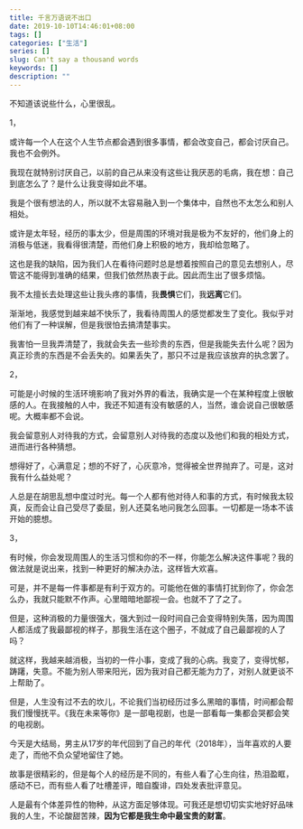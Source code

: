 ```yaml
---
title: 千言万语说不出口
date: 2019-10-10T14:46:01+08:00
tags: []
categories: ["生活"]
series: []
slug: Can't say a thousand words
keywords: []
description: ""
---
```


不知道该说些什么，心里很乱。

1，

或许每一个人在这个人生节点都会遇到很多事情，都会改变自己，都会讨厌自己。我也不会例外。

我现在就特别讨厌自己，以前的自己从来没有这些让我厌恶的毛病，我在想：自己到底怎么了？是什么让我变得如此不堪。

我是个很有想法的人，所以就不太容易融入到一个集体中，自然也不太怎么和别人相处。

或许是太年轻，经历的事太少，但是周围的环境对我是极为不友好的，他们身上的消极与低迷，我看得很清楚，而他们身上积极的地方，我却给忽略了。

这也是我的缺陷，因为我们人在看待问题时总是想着按照自己的意见去想别人，尽管这不能得到准确的结果，但我们依然热衷于此。因此而生出了很多烦恼。

我不太擅长去处理这些让我头疼的事情，我**畏惧**它们，我**远离**它们。

渐渐地，我感觉到越来越不快乐了，我看待周围人的感觉都发生了变化。我似乎对他们有了一种误解，但是我很怕去搞清楚事实。

我害怕一旦我弄清楚了，我就会失去一些珍贵的东西，但是我能失去什么呢？因为真正珍贵的东西是不会丢失的。如果丢失了，那只不过是我应该放弃的执念罢了。

2，

可能是小时候的生活环境影响了我对外界的看法，我确实是一个在某种程度上很敏感的人。在我接触的人中，我还不知道有没有敏感的人，当然，谁会说自己很敏感呢。大概率都不会说。

我会留意别人对待我的方式，会留意别人对待我的态度以及他们和我的相处方式，进而进行各种猜想。

想得好了，心满意足；想的不好了，心灰意冷，觉得被全世界抛弃了。可是，这对我有什么益处呢？

人总是在胡思乱想中度过时光。每一个人都有他对待人和事的方式，有时候我太较真，反而会让自己受尽了委屈，别人还莫名地问我怎么回事。一切都是一场本不该开始的臆想。

3，

有时候，你会发现周围人的生活习惯和你的不一样，你能怎么解决这件事呢？我的做法就是说出来，找到一种更好的解决办法，这样皆大欢喜。

可是，并不是每一件事都是有利于双方的。可能他在做的事情打扰到你了，你会怎么办，我就只能默不作声。心里暗暗地鄙视一会。也就不了了之了。

但是，这种消极的力量很强大，强大到过一段时间自己会变得特别失落，因为周围人都活成了我最鄙视的样子，那我生活在这个圈子，不就成了自己最鄙视的人了吗？

就这样，我越来越消极，当初的一件小事，变成了我的心病。我变了，变得忧郁，踌躇，失意。不能为别人带来阳光，因为我对自己都无能为力了，对别人就更谈不上帮助了。

但是，人生没有过不去的坎儿，不论我们当初经历过多么黑暗的事情，时间都会帮我们慢慢抚平。《我在未来等你》是一部电视剧，也是一部看每一集都会哭都会笑的电视剧。

今天是大结局，男主从17岁的年代回到了自己的年代（2018年），当年喜欢的人要走了，而他不负众望地留住了她。

故事是很精彩的，但是每个人的经历是不同的，有些人看了心生向往，热泪盈眶，感动不已，而有些人看了吐槽差评，暗自腹诽，四处发表批评意见。

人是最有个体差异性的物种，从这方面足够体现。可我还是想切切实实地好好品味我的人生，不论酸甜苦辣，**因为它都是我生命中最宝贵的财富**。

